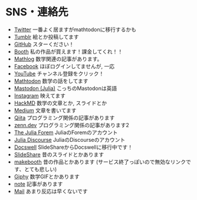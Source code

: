 # SNS・連絡先

* [Twitter](https://twitter.com/Hyrodium)  一番よく居ますがmathtodonに移行するかも
* [Tumblr](https://hyrodium.tumblr.com) 絵とか投稿してます
* [GitHub](https://github.com/hyrodium) スターください！
* [Booth](https://hyrodium.booth.pm/) 私の作品が買えます！課金してくれ！！
* [Mathlog](https://mathlog.info/users/1509/articles) 数学関連の記事があります。
* [Facebook](https://www.facebook.com/hyrodium) ほぼログインしてませんが, 一応
* [YouTube](https://www.youtube.com/user/Hyrodium) チャンネル登録をクリック！
* [Mathtodon](https://mathtod.online/@hyrodium) 数学の話をしてます
* [Mastodon (Julia)](https://julialang.social/@hyrodium) こっちのMastodonは英語
* [Instagram](https://www.instagram.com/hyrodium/) 映えてます
* [HackMD](https://hackmd.io/@hyrodium/) 数学の文章とか, スライドとか
* [Medium](https://medium.com/@Hyrodium) 文章を書いてます
* [Qiita](https://qiita.com/Hyrodium) プログラミング関係の記事があります
* [zenn.dev](https://zenn.dev/hyrodium) プログラミング関係の記事があります2
* [The Julia Forem](https://forem.julialang.org/hyrodium) JuliaのForemのアカウント
* [Julia Discourse](https://discourse.julialang.org/u/hyrodium) JuliaのDiscourseのアカウント
* [Docswell](https://www.docswell.com/user/hyrodium) SlideShareからDocswellに移行中です！
* [SlideShare](https://www.slideshare.net/yutohorikawa) 昔のスライドとかあります
* [makebooth](http://makebooth.com/booth/hyrodium) 昔の作品とかあります (サービス終了っぽいので無効なリンクです、とても悲しい)
* [Giphy](https://giphy.com/channel/hyrodium) 数学GIFとかあります
* [note](https://note.com/hyrodium) 記事があります
* [Mail](mailto:hyrodium@gmail.com) あまり反応は早くないです
